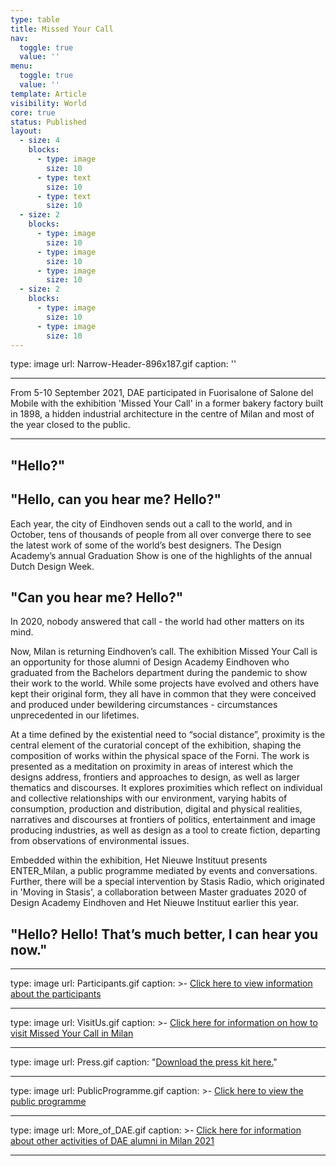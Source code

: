 ```yaml
---
type: table
title: Missed Your Call
nav:
  toggle: true
  value: ''
menu:
  toggle: true
  value: ''
template: Article
visibility: World
core: true
status: Published
layout:
  - size: 4
    blocks:
      - type: image
        size: 10
      - type: text
        size: 10
      - type: text
        size: 10
  - size: 2
    blocks:
      - type: image
        size: 10
      - type: image
        size: 10
      - type: image
        size: 10
  - size: 2
    blocks:
      - type: image
        size: 10
      - type: image
        size: 10
---
```


type: image
url: Narrow-Header-896x187.gif
caption: ''

---

From 5-10 September 2021, DAE participated in Fuorisalone of Salone del Mobile with the exhibition 'Missed Your Call' in a former bakery factory built in 1898, a hidden industrial architecture in the centre of Milan and most of the year closed to the public.

---

## "Hello?"

## "Hello, can you hear me? Hello?"

Each year, the city of Eindhoven sends out a call to the world, and in October, tens of thousands of people from all over converge there to see the latest work of some of the world’s best designers. The Design Academy’s annual Graduation Show is one of the highlights of the annual Dutch Design Week.

## "Can you hear me? Hello?"

In 2020, nobody answered that call - the world had other matters on its mind.

Now, Milan is returning Eindhoven’s call. The exhibition Missed Your Call is an opportunity for those alumni of Design Academy Eindhoven who graduated from the Bachelors department during the pandemic to show their work to the world. While some projects have evolved and others have kept their original form, they all have in common that they were conceived and produced under bewildering circumstances - circumstances unprecedented in our lifetimes. 

At a time defined by the existential need to “social distance”, proximity is the central element of the curatorial concept of the exhibition, shaping the composition of works within the physical space of the Forni. The work is presented as a meditation on proximity in areas of interest which the designs address, frontiers and approaches to design, as well as larger thematics and discourses. It explores proximities which reflect on individual and collective relationships with our environment, varying habits of consumption, production and distribution, digital and physical realities, narratives and discourses at frontiers of politics, entertainment and image producing industries, as well as design as a tool to create fiction, departing from observations of environmental issues.

Embedded within the exhibition, Het Nieuwe Instituut presents ENTER_Milan, a public programme mediated by events and conversations. Further, there will be a special intervention by Stasis Radio, which originated in 'Moving in Stasis', a collaboration between Master graduates 2020 of Design Academy Eindhoven and Het Nieuwe Instituut earlier this year. 

## "Hello? Hello! That’s much better, I can hear you now."

---

type: image
url: Participants.gif
caption: >-
  [Click here to view information about the
  participants](https://www.designacademy.nl/p/research-and-debate/international-presentations/missed-your-call/participants)

---

type: image
url: VisitUs.gif
caption: >-
  [Click here for information on how to visit Missed Your Call in
  Milan](https://www.designacademy.nl/p/research-and-debate/international-presentations/missed-your-call/visit-us)

---

type: image
url: Press.gif
caption: "[Download the press kit here.](\r\nhttps://www.dropbox.com/sh/j7q42utd9vyik6z/AABm7qTsTIvtJiF1QF5HsGyna?dl=0)"

---

type: image
url: PublicProgramme.gif
caption: >-
  [Click here to view the public
  programme](https://www.designacademy.nl/p/research-and-debate/international-presentations/public-programme)

---

type: image
url: More_of_DAE.gif
caption: >-
  [Click here for information about other activities of DAE alumni in Milan
  2021](https://www.designacademy.nl/p/research-and-debate/international-presentations/missed-your-call/more-of-dae-in-milan)

---
